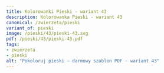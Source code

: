 ```yaml
---
title: Kolorowanki Pieski - wariant 43
description: Kolorowanka Pieski - wariant 43
canonical: /zwierzeta/pieski
variant_of: pieski
image: /pieski/43/pieski-43.svg
pdf: /pieski/43/pieski-43.pdf
tags:
- zwierzeta
- pieski
alt: "Pokoloruj pieski – darmowy szablon PDF - wariant 43"
---
```

